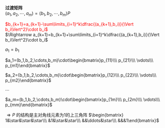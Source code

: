 **过渡矩阵**  
 $(a_1,a_2,\cdots,a_m)=(b_1,b_2,\cdots,b_m)P$  
  
<font color=red> $b_{k+1}=a_{k+1}-\sum\limits_{i=1}^k\dfrac{(a_{k+1},b_i)}{\Vert b_i\Vert^2}\cdot b_i$ </font>  
 $\Rightarrow a_{k+1}=b_{k+1}+\sum\limits_{i=1}^k\dfrac{(a_{k+1},b_i)}{\Vert b_i\Vert^2}\cdot b_i$  
  
 $a_1=b_1$  
  
 $a_1=(b_1,b_2,\cdots,b_m)\cdot\begin{bmatrix}p_{11}\\\ p_{21}\\\ \vdots\\\ p_{m1}\end{bmatrix}$  
  
 $a_2=(b_1,b_2,\cdots,b_m)\cdot\begin{bmatrix}p_{12}\\\ p_{22}\\\ \vdots\\\ p_{m2}\end{bmatrix}$  
  
 $\cdots$  
  
 $a_m=(b_1,b_2,\cdots,b_m)\cdot\begin{bmatrix}p_{1m}\\\ p_{2m}\\\ \vdots\\\ p_{mm}\end{bmatrix}$  
  
 $\Rightarrow P$ 的结构是主对角线元素为1的上三角阵 $\begin{bmatrix}  
1&\star&\star&\star\\\ &1&\star&\star\\\ &&\ddots&\star\\\ &&&1\end{bmatrix}$  
